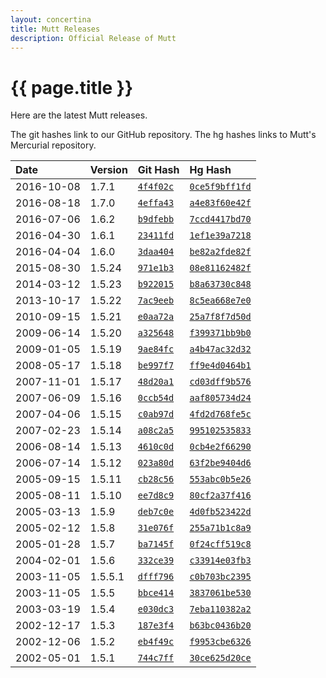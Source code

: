 ```yaml
---
layout: concertina
title: Mutt Releases
description: Official Release of Mutt
---
```


# {{ page.title }}

Here are the latest Mutt releases.

The git hashes link to our GitHub repository.
The hg hashes links to Mutt's Mercurial repository.

| Date       | Version | Git Hash | Hg Hash      |
|:-----------|:--------|:---------|:-------------|
| 2016-10-08 | 1.7.1   | [`4f4f02c`](https://github.com/neomutt/neomutt/commit/4f4f02c) | [`0ce5f9bff1fd`](https://dev.mutt.org/hg/mutt/rev/0ce5f9bff1fd) |
| 2016-08-18 | 1.7.0   | [`4effa43`](https://github.com/neomutt/neomutt/commit/4effa43) | [`a4e83f60e42f`](https://dev.mutt.org/hg/mutt/rev/a4e83f60e42f) |
| 2016-07-06 | 1.6.2   | [`b9dfebb`](https://github.com/neomutt/neomutt/commit/b9dfebb) | [`7ccd4417bd70`](https://dev.mutt.org/hg/mutt/rev/7ccd4417bd70) |
| 2016-04-30 | 1.6.1   | [`23411fd`](https://github.com/neomutt/neomutt/commit/23411fd) | [`1ef1e39a7218`](https://dev.mutt.org/hg/mutt/rev/1ef1e39a7218) |
| 2016-04-04 | 1.6.0   | [`3daa404`](https://github.com/neomutt/neomutt/commit/3daa404) | [`be82a2fde82f`](https://dev.mutt.org/hg/mutt/rev/be82a2fde82f) |
| 2015-08-30 | 1.5.24  | [`971e1b3`](https://github.com/neomutt/neomutt/commit/971e1b3) | [`08e81162482f`](https://dev.mutt.org/hg/mutt/rev/08e81162482f) |
| 2014-03-12 | 1.5.23  | [`b922015`](https://github.com/neomutt/neomutt/commit/b922015) | [`b8a63730c848`](https://dev.mutt.org/hg/mutt/rev/b8a63730c848) |
| 2013-10-17 | 1.5.22  | [`7ac9eeb`](https://github.com/neomutt/neomutt/commit/7ac9eeb) | [`8c5ea668e7e0`](https://dev.mutt.org/hg/mutt/rev/8c5ea668e7e0) |
| 2010-09-15 | 1.5.21  | [`e0aa72a`](https://github.com/neomutt/neomutt/commit/e0aa72a) | [`25a7f8f7d50d`](https://dev.mutt.org/hg/mutt/rev/25a7f8f7d50d) |
| 2009-06-14 | 1.5.20  | [`a325648`](https://github.com/neomutt/neomutt/commit/a325648) | [`f399371bb9b0`](https://dev.mutt.org/hg/mutt/rev/f399371bb9b0) |
| 2009-01-05 | 1.5.19  | [`9ae84fc`](https://github.com/neomutt/neomutt/commit/9ae84fc) | [`a4b47ac32d32`](https://dev.mutt.org/hg/mutt/rev/a4b47ac32d32) |
| 2008-05-17 | 1.5.18  | [`be997f7`](https://github.com/neomutt/neomutt/commit/be997f7) | [`ff9e4d0464b1`](https://dev.mutt.org/hg/mutt/rev/ff9e4d0464b1) |
| 2007-11-01 | 1.5.17  | [`48d20a1`](https://github.com/neomutt/neomutt/commit/48d20a1) | [`cd03dff9b576`](https://dev.mutt.org/hg/mutt/rev/cd03dff9b576) |
| 2007-06-09 | 1.5.16  | [`0ccb54d`](https://github.com/neomutt/neomutt/commit/0ccb54d) | [`aaf805734d24`](https://dev.mutt.org/hg/mutt/rev/aaf805734d24) |
| 2007-04-06 | 1.5.15  | [`c0ab97d`](https://github.com/neomutt/neomutt/commit/c0ab97d) | [`4fd2d768fe5c`](https://dev.mutt.org/hg/mutt/rev/4fd2d768fe5c) |
| 2007-02-23 | 1.5.14  | [`a08c2a5`](https://github.com/neomutt/neomutt/commit/a08c2a5) | [`995102535833`](https://dev.mutt.org/hg/mutt/rev/995102535833) |
| 2006-08-14 | 1.5.13  | [`4610c0d`](https://github.com/neomutt/neomutt/commit/4610c0d) | [`0cb4e2f66290`](https://dev.mutt.org/hg/mutt/rev/0cb4e2f66290) |
| 2006-07-14 | 1.5.12  | [`023a80d`](https://github.com/neomutt/neomutt/commit/023a80d) | [`63f2be9404d6`](https://dev.mutt.org/hg/mutt/rev/63f2be9404d6) |
| 2005-09-15 | 1.5.11  | [`cb28c56`](https://github.com/neomutt/neomutt/commit/cb28c56) | [`553abc0b5e26`](https://dev.mutt.org/hg/mutt/rev/553abc0b5e26) |
| 2005-08-11 | 1.5.10  | [`ee7d8c9`](https://github.com/neomutt/neomutt/commit/ee7d8c9) | [`80cf2a37f416`](https://dev.mutt.org/hg/mutt/rev/80cf2a37f416) |
| 2005-03-13 | 1.5.9   | [`deb7c0e`](https://github.com/neomutt/neomutt/commit/deb7c0e) | [`4d0fb523422d`](https://dev.mutt.org/hg/mutt/rev/4d0fb523422d) |
| 2005-02-12 | 1.5.8   | [`31e076f`](https://github.com/neomutt/neomutt/commit/31e076f) | [`255a71b1c8a9`](https://dev.mutt.org/hg/mutt/rev/255a71b1c8a9) |
| 2005-01-28 | 1.5.7   | [`ba7145f`](https://github.com/neomutt/neomutt/commit/ba7145f) | [`0f24cff519c8`](https://dev.mutt.org/hg/mutt/rev/0f24cff519c8) |
| 2004-02-01 | 1.5.6   | [`332ce39`](https://github.com/neomutt/neomutt/commit/332ce39) | [`c33914e03fb3`](https://dev.mutt.org/hg/mutt/rev/c33914e03fb3) |
| 2003-11-05 | 1.5.5.1 | [`dfff796`](https://github.com/neomutt/neomutt/commit/dfff796) | [`c0b703bc2395`](https://dev.mutt.org/hg/mutt/rev/c0b703bc2395) |
| 2003-11-05 | 1.5.5   | [`bbce414`](https://github.com/neomutt/neomutt/commit/bbce414) | [`3837061be530`](https://dev.mutt.org/hg/mutt/rev/3837061be530) |
| 2003-03-19 | 1.5.4   | [`e030dc3`](https://github.com/neomutt/neomutt/commit/e030dc3) | [`7eba110382a2`](https://dev.mutt.org/hg/mutt/rev/7eba110382a2) |
| 2002-12-17 | 1.5.3   | [`187e3f4`](https://github.com/neomutt/neomutt/commit/187e3f4) | [`b63bc0436b20`](https://dev.mutt.org/hg/mutt/rev/b63bc0436b20) |
| 2002-12-06 | 1.5.2   | [`eb4f49c`](https://github.com/neomutt/neomutt/commit/eb4f49c) | [`f9953cbe6326`](https://dev.mutt.org/hg/mutt/rev/f9953cbe6326) |
| 2002-05-01 | 1.5.1   | [`744c7ff`](https://github.com/neomutt/neomutt/commit/744c7ff) | [`30ce625d20ce`](https://dev.mutt.org/hg/mutt/rev/30ce625d20ce) |

